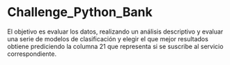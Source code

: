 # Challenge_Python_Bank
El objetivo es evaluar los datos, realizando un análisis descriptivo y evaluar una serie de modelos de clasificación y elegir el que mejor  resultados obtiene prediciendo la columna 21 que representa si se suscribe al servicio correspondiente.
